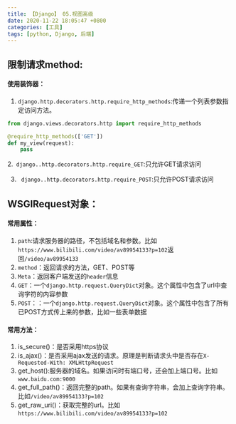 ```yaml
---
title: 【Django】 05.视图高级
date: 2020-11-22 18:05:47 +0800
categories: [工具]
tags: [python, Django, 后端]
---
```

## 限制请求method:
#### 使用装饰器：
1. `django.http.decorators.http.require_http_methods`:传递一个列表参数指定访问方法。
```python
from django.views.decorators.http import require_http_methods

@require_http_methods(['GET'])
def my_view(request):
    pass

```

2.` django..http.decorators.http.require_GET`:只允许GET请求访问

3. ` django..http.decorators.http.require_POST`:只允许POST请求访问


## WSGIRequest对象：
#### 常用属性：
1. `path`:请求服务器的路径，不包括域名和参数。比如`https://www.bilibili.com/video/av89954133?p=102`返回`/video/av89954133`
2. `method`：返回请求的方法，GET、POST等
3. `Meta`：返回客户端发送的`header`信息
4. `GET`：一个`django.http.request.QueryDict`对象。这个属性中包含了url中查询字符的内容参数
5. `POST`：：一个`django.http.request.QueryDict`对象。这个属性中包含了所有已POST方式传上来的参数，比如一些表单数据

#### 常用方法：
1. is_secure()：是否采用https协议
2. is_ajax()：是否采用ajax发送的请求。原理是判断请求头中是否存在`X-Requested-With: XMLHttpRequest`
3. get_host():服务器的域名。如果访问时有端口号，还会加上端口号。比如`www.baidu.com:9000`
4. get_full_path()：返回完整的path。如果有查询字符串，会加上查询字符串。比如`/video/av89954133?p=102`
5. get_raw_uri()：获取完整的url。比如`https://www.bilibili.com/video/av89954133?p=102`